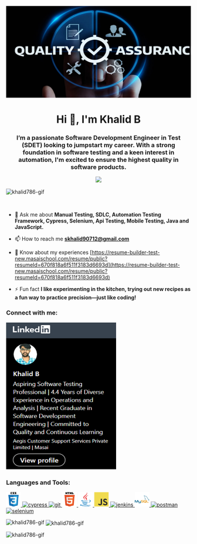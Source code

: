 <div><img src="https://github.com/Khalid786-gif/Khalid786-gif/blob/main/QABanner.jpg" height="250px" width="1000px"></div>
<h1 align="center">Hi 👋, I'm Khalid B</h1>
<h3 align="center">I’m a passionate Software Development Engineer in Test (SDET) looking to jumpstart my career. With a strong foundation in software testing and a keen interest in automation, I'm excited to ensure the highest quality in software products.</h3>

<div align="center"><img width="400" src="https://user-images.githubusercontent.com/55389276/140866485-8fb1c876-9a8f-4d6a-98dc-08c4981eaf70.gif"></div>

<p align="left"> <img src="https://komarev.com/ghpvc/?username=khalid786-gif&label=Profile%20views&color=0e75b6&style=flat" alt="khalid786-gif" /> </p>

<p align="left"> <a href="https://twitter.com/" target="blank"><img src="https://img.shields.io/twitter/follow/?logo=twitter&style=for-the-badge" alt="" /></a> </p>

- 💬 Ask me about **Manual Testing, SDLC, Automation Testing Framework, Cypress, Selenium, Api Testing, Mobile Testing, Java and JavaScript.**

- 📫 How to reach me **skhalid90712@gmail.com**

- 📄 Know about my experiences [https://resume-builder-test-new.masaischool.com/resume/public?resumeId=670f818a6f511f3183d6693d](https://resume-builder-test-new.masaischool.com/resume/public?resumeId=670f818a6f511f3183d6693d)

- ⚡ Fun fact **I like experimenting in the kitchen, trying out new recipes as a fun way to practice precision—just like coding!**

<h3 align="left">Connect with me:</h3>
<p align="left"> <a href="https://www.linkedin.com/in/khalid-b-9b2363203/" target="_blank" rel="noreferrer"> <img src="https://raw.githubusercontent.com/Khalid786-gif/Khalid786-gif/main/LinkedIn_Badge_Image.png" alt="KhalidLinkedInProfile" width="300px" height="400px"/> </a></p>


<h3 align="left">Languages and Tools:</h3>
<p align="left"> <a href="https://www.w3schools.com/css/" target="_blank" rel="noreferrer"> <img src="https://raw.githubusercontent.com/devicons/devicon/master/icons/css3/css3-original-wordmark.svg" alt="css3" width="40" height="40"/> </a> <a href="https://www.cypress.io" target="_blank" rel="noreferrer"> <img src="https://raw.githubusercontent.com/simple-icons/simple-icons/6e46ec1fc23b60c8fd0d2f2ff46db82e16dbd75f/icons/cypress.svg" alt="cypress" width="40" height="40"/> </a> <a href="https://git-scm.com/" target="_blank" rel="noreferrer"> <img src="https://www.vectorlogo.zone/logos/git-scm/git-scm-icon.svg" alt="git" width="40" height="40"/> </a> <a href="https://www.w3.org/html/" target="_blank" rel="noreferrer"> <img src="https://raw.githubusercontent.com/devicons/devicon/master/icons/html5/html5-original-wordmark.svg" alt="html5" width="40" height="40"/> </a> <a href="https://www.java.com" target="_blank" rel="noreferrer"> <img src="https://raw.githubusercontent.com/devicons/devicon/master/icons/java/java-original.svg" alt="java" width="40" height="40"/> </a> <a href="https://developer.mozilla.org/en-US/docs/Web/JavaScript" target="_blank" rel="noreferrer"> <img src="https://raw.githubusercontent.com/devicons/devicon/master/icons/javascript/javascript-original.svg" alt="javascript" width="40" height="40"/> </a> <a href="https://www.jenkins.io" target="_blank" rel="noreferrer"> <img src="https://www.vectorlogo.zone/logos/jenkins/jenkins-icon.svg" alt="jenkins" width="40" height="40"/> </a> <a href="https://www.mysql.com/" target="_blank" rel="noreferrer"> <img src="https://raw.githubusercontent.com/devicons/devicon/master/icons/mysql/mysql-original-wordmark.svg" alt="mysql" width="40" height="40"/> </a> <a href="https://postman.com" target="_blank" rel="noreferrer"> <img src="https://www.vectorlogo.zone/logos/getpostman/getpostman-icon.svg" alt="postman" width="40" height="40"/> </a> <a href="https://www.selenium.dev" target="_blank" rel="noreferrer"> <img src="https://raw.githubusercontent.com/detain/svg-logos/780f25886640cef088af994181646db2f6b1a3f8/svg/selenium-logo.svg" alt="selenium" width="40" height="40"/> </a> </p>

<p><img align="left" src="https://github-readme-stats.vercel.app/api/top-langs?username=khalid786-gif&show_icons=true&locale=en&layout=compact" alt="khalid786-gif" /></p>

<p>&nbsp;<img align="center" src="https://github-readme-stats.vercel.app/api?username=khalid786-gif&show_icons=true&locale=en" alt="khalid786-gif" /></p>

<p><img align="center" src="https://github-readme-streak-stats.herokuapp.com/?user=khalid786-gif&" alt="khalid786-gif" /></p>
